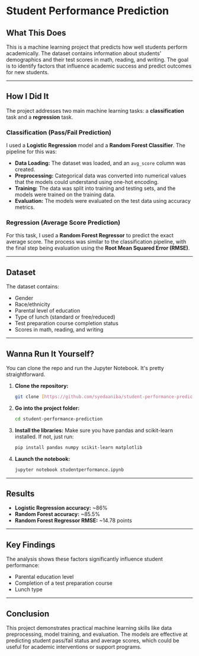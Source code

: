 # Student Performance Prediction

## What This Does

This is a machine learning project that predicts how well students perform academically. The dataset contains information about students' demographics and their test scores in math, reading, and writing. The goal is to identify factors that influence academic success and predict outcomes for new students.

---

## How I Did It

The project addresses two main machine learning tasks: a **classification** task and a **regression** task.

### Classification (Pass/Fail Prediction)

I used a **Logistic Regression** model and a **Random Forest Classifier**. The pipeline for this was:

* **Data Loading:** The dataset was loaded, and an `avg_score` column was created.
* **Preprocessing:** Categorical data was converted into numerical values that the models could understand using one-hot encoding.
* **Training:** The data was split into training and testing sets, and the models were trained on the training data.
* **Evaluation:** The models were evaluated on the test data using accuracy metrics.

### Regression (Average Score Prediction)

For this task, I used a **Random Forest Regressor** to predict the exact average score. The process was similar to the classification pipeline, with the final step being evaluation using the **Root Mean Squared Error (RMSE)**.

---

## Dataset

The dataset contains:

* Gender
* Race/ethnicity
* Parental level of education
* Type of lunch (standard or free/reduced)
* Test preparation course completion status
* Scores in math, reading, and writing

---

## Wanna Run It Yourself?

You can clone the repo and run the Jupyter Notebook. It's pretty straightforward.

1.  **Clone the repository:**
    ```bash
    git clone [https://github.com/syedaaniba/student-performance-prediction.git](https://github.com/syedaaniba/student-performance-prediction.git)
    ```

2.  **Go into the project folder:**
    ```bash
    cd student-performance-prediction
    ```

3.  **Install the libraries:** Make sure you have pandas and scikit-learn installed. If not, just run:
    ```bash
    pip install pandas numpy scikit-learn matplotlib
    ```

4.  **Launch the notebook:**
    ```bash
    jupyter notebook studentperformance.ipynb
    ```

---

## Results

* **Logistic Regression accuracy:** ~86%
* **Random Forest accuracy:** ~85.5%
* **Random Forest Regressor RMSE:** ~14.78 points

---

## Key Findings

The analysis shows these factors significantly influence student performance:

* Parental education level
* Completion of a test preparation course
* Lunch type

---

## Conclusion

This project demonstrates practical machine learning skills like data preprocessing, model training, and evaluation. The models are effective at predicting student pass/fail status and average scores, which could be useful for academic interventions or support programs.
